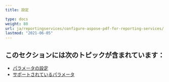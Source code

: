 ```yaml
---
title: 設定

type: docs
weight: 80
url: ja/reportingservices/configure-aspose-pdf-for-reporting-services/
lastmod: "2021-06-05"
---
```


## このセクションには次のトピックが含まれています：

- [パラメータの設定](/pdf/reportingservices/setting-parameters/)
- [サポートされているパラメータ](/pdf/reportingservices/supported-parameters/)